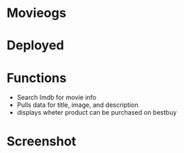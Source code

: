 # Movieogs

# Deployed 

# Functions
- Search Imdb for movie info
- Pulls data for title, image, and description
- displays wheter product can be purchased on bestbuy

# Screenshot